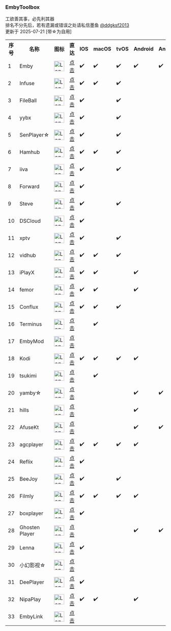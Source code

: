 ### EmbyToolbox
工欲善其事，必先利其器  
排名不分先后，若有遗漏或错误之处请私信墨鱼 [@ddgksf2013](https://t.me/ddgksf2013)  
更新于 2025-07-21 [带☆为自用]
<table>
    <tr>
        <th>序号</th>
        <th>名称</th>
        <th>图标</th>
		<th>直达</th>
        <th>IOS</th>
		<th>macOS</th>
		<th>tvOS</th>
		<th>Android</th>
		<th>AndroidTV</th>
		<th>Win</th>
		<th>Linux</th>
    </tr>
	<tr>
        <td>1</td>
        <td>Emby</td>
        <td><img src="https://files.catbox.moe/3hb0p0.png" alt="Logo" style="width: 32px; height: 32px;"></td>
        <td><a href="https://emby.media/download.html">点击</a></td>
		<td>✔️</td><td>✔️</td><td>✔️</td><td>✔️</td><td>✔️</td><td>✔️</td><td>✔️</td>
    </tr>
	<tr>
        <td>2</td>
        <td>Infuse</td>
        <td><img src="https://files.catbox.moe/har91p.png" alt="Logo" style="width: 32px; height: 32px;"></td>
        <td><a href="https://apps.apple.com/cn/app/id1136220934">点击</a></td>
		<td>✔️</td><td>✔️</td><td>✔️</td><td>️</td><td></td><td></td><td></td>
    </tr>
    <tr>
        <td>3</td>
        <td>FileBall</td>
        <td><img src="https://files.catbox.moe/eo5c8f.png" alt="Logo" style="width: 32px; height: 32px;"></td>
        <td><a href="https://apps.apple.com/cn/app/id1558391784">点击</a></td>
		<td>✔️</td><td></td><td>✔️</td><td>️</td><td></td><td></td><td></td>
    </tr>
	<tr>
        <td>4</td>
        <td>yybx</td>
        <td><img src="https://files.catbox.moe/j20crc.png" alt="Logo" style="width: 32px; height: 32px;"></td>
        <td><a href="https://apps.apple.com/us/app/id1519723194">点击</a></td>
		<td>✔️</td><td></td><td>✔️</td><td>️</td><td></td><td></td><td></td>
    </tr>
	<tr>
        <td>5</td>
        <td>SenPlayer☆</td>
        <td><img src="https://files.catbox.moe/aqnknc.png" alt="Logo" style="width: 32px; height: 32px;"></td>
        <td><a href="https://apps.apple.com/cn/app/id6443975850">点击</a></td>
		<td>✔️</td><td></td><td>✔️</td><td>️</td><td></td><td></td><td></td>
    </tr>
	<tr>
        <td>6</td>
        <td>Hamhub</td>
        <td><img src="https://files.catbox.moe/rzo7hk.png" alt="Logo" style="width: 32px; height: 32px;"></td>
        <td><a href="https://apps.apple.com/cn/app/id6458691598">点击</a></td>
		<td>✔️</td><td>✔️</td><td>✔️</td><td>️</td><td></td><td></td><td></td>
    </tr>
	<tr>
        <td>7</td>
        <td>iiva</td>
        <td><img src="https://files.catbox.moe/ka8bz1.png" alt="Logo" style="width: 32px; height: 32px;"></td>
        <td><a href="https://apps.apple.com/us/app/id1614231457">点击</a></td>
		<td>✔️</td><td></td><td>✔️</td><td>️</td><td></td><td></td><td></td>
    </tr>
	<tr>
        <td>8</td>
        <td>Forward</td>
        <td><img src="https://files.catbox.moe/lg2r1g.png" alt="Logo" style="width: 32px; height: 32px;"></td>
        <td><a href="https://apps.apple.com/us/app/id6503940939">点击</a></td>
		<td>✔️</td><td></td><td></td><td>️</td><td></td><td></td><td></td>
    </tr>
	<tr>
        <td>9</td>
        <td>Steve</td>
        <td><img src="https://files.catbox.moe/hrs5gm.png" alt="Logo" style="width: 32px; height: 32px;"></td>
        <td><a href="https://apps.apple.com/us/app/id6478312533">点击</a></td>
		<td>✔️</td><td></td><td>✔️</td><td>️</td><td></td><td></td><td></td>
    </tr>
	<tr>
        <td>10</td>
        <td>DSCloud</td>
        <td><img src="https://files.catbox.moe/407p7c.png" alt="Logo" style="width: 32px; height: 32px;"></td>
        <td><a href="https://apps.apple.com/cn/app/id590216612">点击</a></td>
		<td>✔️</td><td></td><td></td><td>️</td><td></td><td></td><td></td>
    </tr>
	<tr>
        <td>11</td>
        <td>xptv</td>
        <td><img src="https://files.catbox.moe/ckmovi.png" alt="Logo" style="width: 32px; height: 32px;"></td>
        <td><a href="https://apps.apple.com/us/app/id6459409368">点击</a></td>
		<td>✔️</td><td></td><td>✔️</td><td>️</td><td></td><td></td><td></td>
    </tr>
	<tr>
        <td>12</td>
        <td>vidhub</td>
        <td><img src="https://files.catbox.moe/o5wx7h.png" alt="Logo" style="width: 32px; height: 32px;"></td>
        <td><a href="https://apps.apple.com/cn/app/id1659622164">点击</a></td>
		<td>✔️</td><td>✔️</td><td>✔️</td><td>️</td><td></td><td></td><td></td>
    </tr>
	<tr>
        <td>13</td>
        <td>iPlayX</td>
        <td><img src="https://files.catbox.moe/bt3i0v.png" alt="Logo" style="width: 32px; height: 32px;"></td>
        <td><a href="https://github.com/ourfor/iPlay/?tab=readme-ov-file#-download">点击</a></td>
		<td>✔️</td><td>✔️</td><td></td><td>️✔️</td><td></td><td>✔️</td><td></td>
    </tr>
	<tr>
        <td>14</td>
        <td>femor</td>
        <td><img src="https://files.catbox.moe/lllucn.png" alt="Logo" style="width: 32px; height: 32px;"></td>
        <td><a href="https://t.me/hkaemby/33047">点击</a></td>
		<td>✔️</td><td>✔️</td><td></td><td>️✔️</td><td></td><td>✔️</td><td></td>
    </tr>
	<tr>
        <td>15</td>
        <td>Conflux</td>
        <td><img src="https://files.catbox.moe/3ne4ea.png" alt="Logo" style="width: 32px; height: 32px;"></td>
        <td><a href="https://apps.apple.com/us/app/id6450330892">点击</a></td>
		<td>✔️</td><td>✔️</td><td>✔️</td><td>️</td><td></td><td></td><td></td>
    </tr>
	<tr>
        <td>16</td>
        <td>Terminus</td>
        <td><img src="https://files.catbox.moe/h8udkj.png" alt="Logo" style="width: 32px; height: 32px;"></td>
        <td><a href="https://github.com/Terminus-Media/jellyfin-media-player">点击</a></td>
		<td></td><td>✔️</td><td></td><td>️</td><td></td><td>✔️</td><td>✔️</td>
    </tr>
	<tr>
        <td>17</td>
        <td>EmbyMod</td>
        <td><img src="https://files.catbox.moe/3hb0p0.png" alt="Logo" style="width: 32px; height: 32px;"></td>
        <td><a href="https://t.me/ddgksf2023/224">点击</a></td>
		<td></td><td></td><td></td><td>️</td><td></td><td>✔️</td><td></td>
    </tr>
	<tr>
        <td>18</td>
        <td>Kodi</td>
        <td><img src="https://files.catbox.moe/ct78vr.png" alt="Logo" style="width: 32px; height: 32px;"></td>
        <td><a href="https://kodi.tv/download/">点击</a></td>
		<td>✔️</td><td>✔️</td><td>✔️</td><td>️✔️</td><td></td><td>✔️</td><td>✔️</td>
    </tr>
	<tr>
        <td>19</td>
        <td>tsukimi</td>
        <td><img src="https://files.catbox.moe/fni9nw.png" alt="Logo" style="width: 32px; height: 32px;"></td>
        <td><a href="https://github.com/tsukinaha/tsukimi/releases">点击</a></td>
		<td></td><td>✔️</td><td></td><td>️</td><td></td><td>✔️</td><td>✔️</td>
    </tr>
	<tr>
        <td>20</td>
        <td>yamby☆</td>
        <td><img src="https://files.catbox.moe/7mbcb4.png" alt="Logo" style="width: 32px; height: 32px;"></td>
        <td><a href="https://t.me/yamby_release">点击</a></td>
		<td></td><td></td><td></td><td>️✔️</td><td>✔️</td><td></td><td></td>
    </tr>
	<tr>
        <td>21</td>
        <td>hills</td>
        <td><img src="https://files.catbox.moe/79ifgs.png" alt="Logo" style="width: 32px; height: 32px;"></td>
        <td><a href="https://play.google.com/store/apps/details?id=com.mountains.hills">点击</a></td>
		<td></td><td></td><td></td><td>️✔️</td><td></td><td></td><td></td>
    </tr>
	<tr>
        <td>22</td>
        <td>AfuseKt</td>
        <td><img src="https://files.catbox.moe/0e2da5.png" alt="Logo" style="width: 32px; height: 32px;"></td>
        <td><a href="https://github.com/AttemptD/AfuseKt-release/releases">点击</a></td>
		<td></td><td></td><td></td><td>️✔️</td><td>✔️</td><td></td><td></td>
    </tr>
	<tr>
        <td>23</td>
        <td>agcplayer</td>
        <td><img src="https://files.catbox.moe/zvwlm5.png" alt="Logo" style="width: 32px; height: 32px;"></td>
        <td><a href="https://agcplayer.com/">点击</a></td>
		<td>✔️</td><td>✔️</td><td>✔️</td><td>️✔️</td><td></td><td></td><td></td>
    </tr>
	<tr>
        <td>24</td>
        <td>Reflix</td>
        <td><img src="https://files.catbox.moe/0br4jn.png" alt="Logo" style="width: 32px; height: 32px;"></td>
        <td><a href="https://apps.apple.com/cn/app/id6621243955">点击</a></td>
		<td>✔️</td><td></td><td></td><td>️</td><td></td><td></td><td></td>
    </tr>
	<tr>
        <td>25</td>
        <td>BeeJoy</td>
        <td><img src="https://files.catbox.moe/13odl5.png" alt="Logo" style="width: 32px; height: 32px;"></td>
        <td><a href="https://apps.apple.com/us/app/id6670792086">点击</a></td>
		<td>✔️</td><td></td><td>✔️</td><td>️</td><td></td><td></td><td></td>
    </tr>
	<tr>
        <td>26</td>
        <td>Filmly</td>
        <td><img src="https://files.catbox.moe/xc9q2i.png" alt="Logo" style="width: 32px; height: 32px;"></td>
        <td><a href="https://bmh.163.com/download/">点击</a></td>
		<td>✔️</td><td>✔️</td><td>✔️</td><td>️✔️</td><td></td><td></td><td></td>
    </tr>
	<tr>
        <td>27</td>
        <td>boxplayer</td>
        <td><img src="https://files.catbox.moe/pfwiu8.png" alt="Logo" style="width: 32px; height: 32px;"></td>
        <td><a href="https://apps.apple.com/us/app/id6739804060">点击</a></td>
		<td>✔️</td><td></td><td></td><td></td><td></td><td></td><td></td>
    </tr>
	<tr>
        <td>28</td>
        <td>Ghosten Player</td>
        <td><img src="https://files.catbox.moe/wvzx97.png" alt="Logo" style="width: 32px; height: 32px;"></td>
        <td><a href="https://github.com/GhostenEditor/Ghosten-Player/releases">点击</a></td>
		<td></td><td></td><td></td><td>✔️</td><td>✔️</td><td></td><td></td>
    </tr>
	<tr>
        <td>29</td>
        <td>Lenna</td>
        <td><img src="https://files.catbox.moe/dd5vvj.png" alt="Logo" style="width: 32px; height: 32px;"></td>
        <td><a href="https://apps.apple.com/us/app/id6502967807">点击</a></td>
		<td>✔️</td><td></td><td></td><td></td><td></td><td></td><td></td>
    </tr>
	<tr>
        <td>30</td>
        <td>小幻影视☆</td>
        <td><img src="https://files.catbox.moe/vbiacg.png" alt="Logo" style="width: 32px; height: 32px;"></td>
        <td><a href="https://apps.microsoft.com/detail/9nb0h051m4v4?hl=zh-TW&gl=JP">点击</a></td>
		<td></td><td></td><td></td><td></td><td></td><td>✔️</td><td></td>
    </tr>
	<tr>
        <td>31</td>
        <td>DeePlayer</td>
        <td><img src="https://files.catbox.moe/sswvup.png" alt="Logo" style="width: 32px; height: 32px;"></td>
        <td><a href="https://apps.apple.com/app/id6744684471">点击</a></td>
		<td>✔️</td><td></td><td></td><td></td><td></td><td></td><td></td>
    </tr>
	<tr>
        <td>32</td>
        <td>NipaPlay</td>
        <td><img src="https://files.catbox.moe/bk7bu8.png" alt="Logo" style="width: 32px; height: 32px;"></td>
        <td><a href="https://github.com/MCDFsteve/NipaPlay-Reload">点击</a></td>
		<td>✔️</td><td>✔️</td><td></td><td>✔️</td><td></td><td>✔️</td><td>✔️</td>
    </tr>
	<tr>
        <td>33</td>
        <td>EmbyLink</td>
        <td><img src="https://files.catbox.moe/hp2hau.png" alt="Logo" style="width: 32px; height: 32px;"></td>
        <td><a href="https://github.com/qsesw/EmbyLink">点击</a></td>
		<td></td><td></td><td></td><td></td><td></td><td></td><td>✔️</td>
    </tr>
</table>

